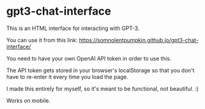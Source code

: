 # gpt3-chat-interface
This is an HTML interface for interacting with GPT-3.

You can use it from this link: https://somnolentpumpkin.github.io/gpt3-chat-interface/

You need to have your own OpenAI API token in order to use this.

The API token gets stored in your browser's localStorage so that you don't have to re-enter it every time you load the page.

I made this entirely for myself, so it's meant to be functional, not beautiful. :)

Works on mobile.
